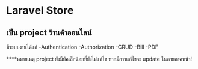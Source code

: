 <h1>Laravel Store</h1>
<h2>เป็น project ร้านค้าออนไลน์</h2>
มีระบบงานได้แก่
-Authentication
-Authorization
-CRUD
-Bill
-PDF


****หมายเหตุ project ยังมีบัคเล็กน้อยที่ยังไม่แก้ไข หากมีการแก้ไขจะ update ในภายภาคหน้า!
